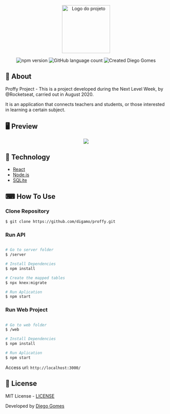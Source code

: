 <p align="center">
  <img alt="Logo do projeto" width="150px" src="https://ik.imagekit.io/w0qcbcqq5r/next_level_week_6WBE-gmssQ.png" />
</p>

<p align="center">
  <img alt="npm version" src="https://img.shields.io/badge/npm-6.4.1-brightgreen">
  <img alt="GitHub language count" src="https://img.shields.io/badge/TypeScript-63.5%25-brightgreen">
  <img alt="Created Diego Gomes" src="https://img.shields.io/badge/created%20by-Diego%20Gomes-brightgreen">
  </a>
</p>

## 📖 About
<p>Proffy Project - This is a project developed during the Next Level Week, by @Rocketseat, carried out in August 2020.</p>

<p>It is an application that connects teachers and students, or those interested in learning a certain subject.<p>


## 🖥 Preview 

<p align="center">
  <img src="https://ik.imagekit.io/w0qcbcqq5r/proffy_APfaZjiZa.png"  >
  
</p>

## 🚀 Technology
<ul>
    <li><a href="https://reactjs.org/" target="_blank">React</a></li>
    <li><a href="https://nodejs.org/" target="_blank">Node.js</a></li>
    <li><a href="https://www.sqlite.org/" target="_blank">SQLite</a></li>
</ul>


## ⌨ How To Use

### Clone Repository

```bash
$ git clone https://github.com/digamo/proffy.git
```

### Run API

```bash

# Go to server folder
$ /server

# Install Dependencies
$ npm install

# Create the mapped tables
$ npx knex:migrate

# Run Aplication
$ npm start

```

### Run Web Project

```bash

# Go to web folder
$ /web

# Install Dependencies
$ npm install

# Run Aplication
$ npm start

```
Access url: `http://localhost:3000/`

## :memo: License

MIT License - [LICENSE](https://opensource.org/licenses/MIT)

<p>Developed by <a href='https://github.com/digamo/' target='blank'>Diego Gomes</a></p>